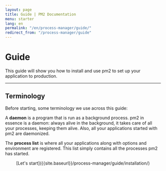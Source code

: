 ```yaml
---
layout: page
title: Guide | PM2 Documentation
menu: starter
lang: en
permalink: "/en/process-manager/guide/"
redirect_from: "/process-manager/guide"
---
```


# Guide

This guide will show you how to install and use pm2 to set up your application to production.

---

## Terminology

Before starting, some terminology we use across this guide:

A **daemon** is a program that is run as a background process. pm2 in essence is a daemon: always alive in the background, it takes care of all your processes, keeping them alive. Also, all your applications started with pm2 are daemonized.

The **process list** is where all your applications along with options and environment are registered. This list simply contains all the processes pm2 has started.

<div>
  <p align="center">[Let's start]({{site.baseurl}}/process-manager/guide/installation/)</p>
</div>
